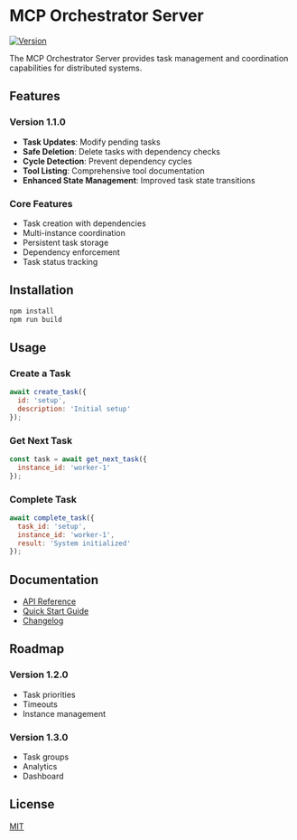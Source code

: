 # MCP Orchestrator Server

[![Version](https://img.shields.io/badge/version-1.1.0-blue.svg)](CHANGELOG.md)

The MCP Orchestrator Server provides task management and coordination capabilities for distributed systems.

## Features

### Version 1.1.0
- **Task Updates**: Modify pending tasks
- **Safe Deletion**: Delete tasks with dependency checks
- **Cycle Detection**: Prevent dependency cycles
- **Tool Listing**: Comprehensive tool documentation
- **Enhanced State Management**: Improved task state transitions

### Core Features
- Task creation with dependencies
- Multi-instance coordination
- Persistent task storage
- Dependency enforcement
- Task status tracking

## Installation

```bash
npm install
npm run build
```

## Usage

### Create a Task
```javascript
await create_task({
  id: 'setup',
  description: 'Initial setup'
});
```

### Get Next Task
```javascript
const task = await get_next_task({
  instance_id: 'worker-1'
});
```

### Complete Task
```javascript
await complete_task({
  task_id: 'setup',
  instance_id: 'worker-1',
  result: 'System initialized'
});
```

## Documentation

- [API Reference](docs/API.md)
- [Quick Start Guide](docs/QUICK_START.md)
- [Changelog](CHANGELOG.md)

## Roadmap

### Version 1.2.0
- Task priorities
- Timeouts
- Instance management

### Version 1.3.0
- Task groups
- Analytics
- Dashboard

## License
[MIT](LICENSE)
